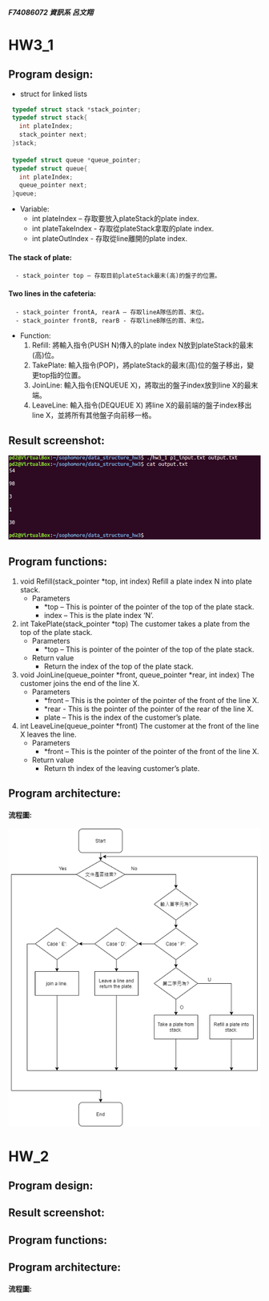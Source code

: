 ##### F74086072 資訊系 呂文翔
# HW3_1
## Program design:
   * struct
   for linked lists
 ```c
  typedef struct stack *stack_pointer;
  typedef struct stack{
    int plateIndex;
    stack_pointer next;
  }stack;
  
  typedef struct queue *queue_pointer;
  typedef struct queue{
    int plateIndex;
    queue_pointer next;
  }queue;
 ```
   * Variable:
      - int plateIndex – 存取要放入plateStack的plate index.
      - int plateTakeIndex - 存取從plateStack拿取的plate index.
      - int plateOutIndex - 存取從line離開的plate index.
  #### The stack of plate:
      - stack_pointer top – 存取目前plateStack最末(高)的盤子的位置。
  #### Two lines in the cafeteria:
      - stack_pointer frontA, rearA – 存取lineA隊伍的首、末位。
      - stack_pointer frontB, rearB - 存取lineB隊伍的首、末位。
   * Function:
      1. Refill:
         將輸入指令(PUSH N)傳入的plate index N放到plateStack的最末(高)位。
      2.	TakePlate:
         輸入指令(POP)，將plateStack的最末(高)位的盤子移出，變更top指的位置。
      3.	JoinLine:
         輸入指令(ENQUEUE X)，將取出的盤子index放到line X的最末端。
      4.	LeaveLine:
         輸入指令(DEQUEUE X) 將line X的最前端的盤子index移出line X，並將所有其他盤子向前移一格。
## Result screenshot:
![image](https://github.com/ShawnLu31/data_structure_hw3/blob/main/hw3_1.PNG)
## Program functions:
   1. void Refill(stack_pointer *top, int index)
      Refill a plate index N into plate stack. 
      * Parameters
         - *top – This is pointer of the pointer of the top of the plate stack.
         - index – This is the plate index ‘N’.
   2. int TakePlate(stack_pointer *top)
      The customer takes a plate from the top of the plate stack.
      * Parameters
         - *top – This is pointer of the pointer of the top of the plate stack.
      * Return value
         - Return the index of the top of the plate stack.
   3. void JoinLine(queue_pointer *front, queue_pointer *rear, int index)
      The customer joins the end of the line X.
      * Parameters
         - *front – This is the pointer of the pointer of the front of the line X.
         - *rear - This is the pointer of the pointer of the rear of the line X.
         - plate – This is the index of the customer’s plate.
   4. int LeaveLine(queue_pointer *front)
      The customer at the front of the line X leaves the line.
      * Parameters 
         - *front – This is the pointer of the pointer of the front of the line X.
      * Return value
         - Return th index of the leaving customer’s plate.
## Program architecture:
#### 流程圖:
![image](https://github.com/ShawnLu31/data_structure_hw3/blob/main/Untitled%20Diagram.png)

# HW_2
## Program design:
## Result screenshot:
## Program functions:
## Program architecture:
#### 流程圖:
